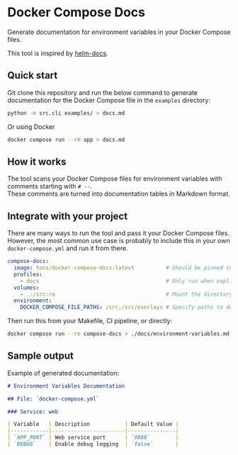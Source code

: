 # Docker Compose Docs

Generate documentation for environment variables in your Docker Compose files.

This tool is inspired by [helm-docs](https://github.com/norwoodj/helm-docs).

## Quick start

Git clone this repository and run the below command to generate documentation for the Docker Compose file in the `examples` directory:

```bash
python -m src.cli examples/ > docs.md
```

Or using Docker

```bash
docker compose run --rm app > docs.md
```

## How it works

The tool scans your Docker Compose files for environment variables with comments starting with `# --`.  
These comments are turned into documentation tables in Markdown format.

## Integrate with your project

There are many ways to run the tool and pass it your Docker Compose files. However, the most common use case is probably
to include this in your own `docker-compose.yml` and run it from there.

```yaml
compose-docs:
  image: tons/docker-compose-docs:latest          # Should be pinned to a specific version
  profiles:
    - docs                                        # Only run when explicitly requested
  volumes:
    - .:/src:ro                                   # Mount the directory with your docker compose file (as read-only)
  environment:
    DOCKER_COMPOSE_FILE_PATHS: /src;/src/overlays # Specify paths to docker-compose files to include in the documentation
```

Then run this from your Makefile, CI pipeline, or directly:

```bash
docker compose run --rm compose-docs > ./docs/environment-variables.md
```

## Sample output

Example of generated documentation:

```markdown
# Environment Variables Documentation

## File: `docker-compose.yml`

### Service: web

| Variable   | Description           | Default Value |
|------------|-----------------------|---------------|
| `APP_PORT` | Web service port      | `8080`        |
| `DEBUG`    | Enable debug logging  | `false`       |
```
